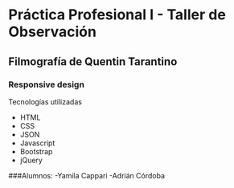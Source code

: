 # Práctica Profesional I - Taller de Observación
## Filmografía de Quentin Tarantino
### Responsive design
Tecnologías utilizadas
- HTML
- CSS
- JSON
- Javascript
- Bootstrap
- jQuery

###Alumnos:
-Yamila Cappari
-Adrián Córdoba
